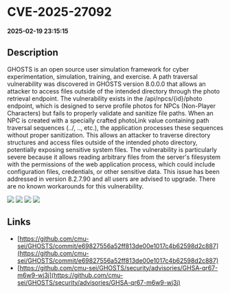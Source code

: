 # CVE-2025-27092

**2025-02-19 23:15:15**

## Description
GHOSTS is an open source user simulation framework for cyber experimentation, simulation, training, and exercise. A path traversal vulnerability was discovered in GHOSTS version 8.0.0.0 that allows an attacker to access files outside of the intended directory through the photo retrieval endpoint. The vulnerability exists in the /api/npcs/{id}/photo endpoint, which is designed to serve profile photos for NPCs (Non-Player Characters) but fails to properly validate and sanitize file paths. When an NPC is created with a specially crafted photoLink value containing path traversal sequences (../, ..\, etc.), the application processes these sequences without proper sanitization. This allows an attacker to traverse directory structures and access files outside of the intended photo directory, potentially exposing sensitive system files. The vulnerability is particularly severe because it allows reading arbitrary files from the server's filesystem with the permissions of the web application process, which could include configuration files, credentials, or other sensitive data. This issue has been addressed in version 8.2.7.90 and all users are advised to upgrade. There are no known workarounds for this vulnerability.

![](https://img.shields.io/static/v1?label=Exploit&message=Yes&color=red)
![](https://img.shields.io/static/v1?label=Score&message=8.7&color=red)
![](https://img.shields.io/static/v1?label=Severity&message=HIGH&color=red)
![](https://img.shields.io/static/v1?label=CWE&message=Traversal&color=green)

## Links
- [https://github.com/cmu-sei/GHOSTS/commit/e69827556a52ff813de00e1017c4b62598d2c887](https://github.com/cmu-sei/GHOSTS/commit/e69827556a52ff813de00e1017c4b62598d2c887)
- [https://github.com/cmu-sei/GHOSTS/security/advisories/GHSA-qr67-m6w9-wj3j](https://github.com/cmu-sei/GHOSTS/security/advisories/GHSA-qr67-m6w9-wj3j)
